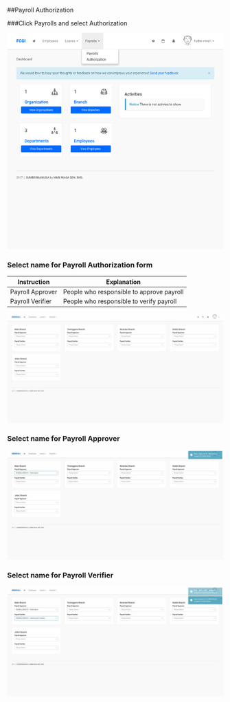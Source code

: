 ##Payroll Authorization

###Click Payrolls and select Authorization

![Navigate Payroll: 1](/Images/Payroll/payroll_navbar.png)

### Select name for Payroll Authorization form

| Instruction  | Explanation |
| ------------- | ------------- |
| Payroll Approver | People who responsible to approve payroll |
| Payroll Verifier | People who responsible to verify payroll |

![Navigate Payroll: 1](/Images/Payroll/payroll_authorization.png)

### Select name for Payroll Approver

![Navigate Payroll: 1](/Images/Payroll/payroll_approver.png)

### Select name for Payroll Verifier

![Navigate Payroll: 1](/Images/Payroll/payroll_verifier.png)

